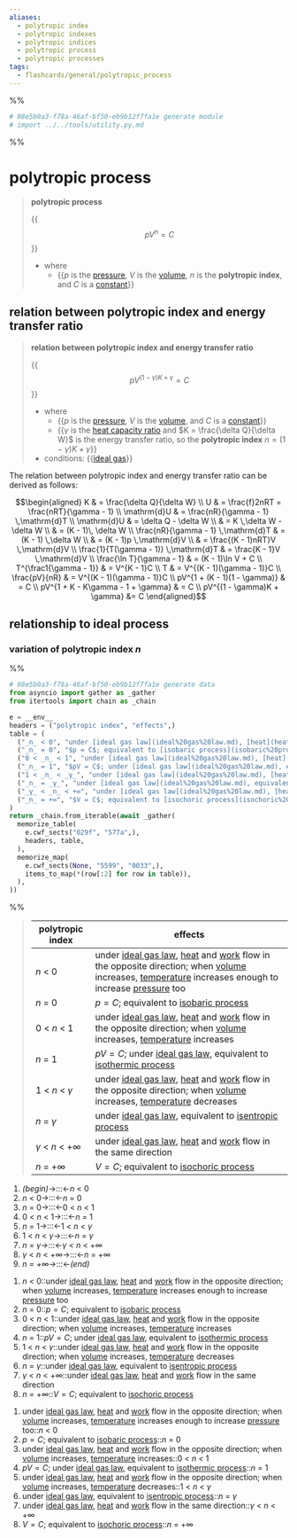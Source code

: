 ```yaml
---
aliases:
  - polytropic index
  - polytropic indexes
  - polytropic indices
  - polytropic process
  - polytropic processes
tags:
  - flashcards/general/polytropic_process
---
```


%%
```Python
# 08e5b0a3-f78a-46af-bf50-eb9b12f7fa1e generate module
# import ../../tools/utility.py.md
```
%%

# polytropic process

> __polytropic process__
>
> {{$$pV^n = C$$}}
>
> - where
>     - {{$p$ is the [pressure](pressure.md), $V$ is the [volume](volume.md), $n$ is the __polytropic index__, and $C$ is a [constant](constant%20(mathematics).md)}} <!--SR:!2023-12-20,4,270!2023-12-20,4,270-->

## relation between polytropic index and energy transfer ratio

> __relation between polytropic index and energy transfer ratio__
>
> {{$$pV^{(1 - \gamma)K + \gamma} = C$$}}
>
> - where
>     - {{$p$ is the [pressure](pressure.md), $V$ is the [volume](volume.md), and $C$ is a [constant](constant%20(mathematics).md)}}
>     - {{$\gamma$ is the [heat capacity ratio](heat%20capacity%20ratio.md) and $K = \frac{\delta Q}{\delta W}$ is the energy transfer ratio, so the __polytropic index__ $n = (1 - \gamma)K + \gamma$}}
> - conditions: {{[ideal gas](ideal%20gas.md)}} <!--SR:!2023-12-29,10,270!2023-12-20,4,270!2023-12-30,11,270!2023-12-20,4,270-->

The relation between polytropic index and energy transfer ratio can be derived as follows:

$$\begin{aligned}
K & = \frac{\delta Q}{\delta W} \\
U & = \frac{f}2nRT = \frac{nRT}{\gamma - 1} \\
\mathrm{d}U & = \frac{nR}{\gamma - 1} \,\mathrm{d}T \\
\mathrm{d}U & = \delta Q - \delta W \\
& = K \,\delta W - \delta W \\
& = (K - 1)\, \delta W \\
\frac{nR}{\gamma - 1} \,\mathrm{d}T & = (K - 1) \,\delta W \\
& = (K - 1)p \,\mathrm{d}V \\
& = \frac{(K - 1)nRT}V \,\mathrm{d}V \\
\frac{1}{T(\gamma - 1)} \,\mathrm{d}T & = \frac{K - 1}V \,\mathrm{d}V \\
\frac{\ln T}{\gamma - 1} & = (K - 1)\ln V + C \\
T^{\frac1{\gamma - 1}} & = V^{K - 1}C \\
T & = V^{(K - 1)(\gamma - 1)}C \\
\frac{pV}{nR} & = V^{(K - 1)(\gamma - 1)}C \\
pV^{1 + (K - 1)(1 - \gamma)} & = C \\
pV^{1 + K - K\gamma - 1 + \gamma} & = C \\
pV^{(1 - \gamma)K + \gamma} &= C
\end{aligned}$$

## relationship to ideal process

### variation of polytropic index _n_

%%
```Python
# 08e5b0a3-f78a-46af-bf50-eb9b12f7fa1e generate data
from asyncio import gather as _gather
from itertools import chain as _chain

e = __env__
headers = ("polytropic index", "effects",)
table = (
  ("_n_ < 0", "under [ideal gas law](ideal%20gas%20law.md), [heat](heat.md) and [work](work%20(physics).md) flow in the opposite direction; when [volume](volume.md) increases, [temperature](temperature.md) increases enough to increase [pressure](pressure.md) too",),
  ("_n_ = 0", "$p = C$; equivalent to [isobaric process](isobaric%20process.md)",),
  ("0 < _n_ < 1", "under [ideal gas law](ideal%20gas%20law.md), [heat](heat.md) and [work](work%20(physics).md) flow in the opposite direction; when [volume](volume.md) increases, [temperature](temperature.md) increases",),
  ("_n_ = 1", "$pV = C$; under [ideal gas law](ideal%20gas%20law.md), equivalent to [isothermic process](isothermic%20process.md)",),
  ("1 < _n_ < _γ_", "under [ideal gas law](ideal%20gas%20law.md), [heat](heat.md) and [work](work%20(physics).md) flow in the opposite direction; when [volume](volume.md) increases, [temperature](temperature.md) decreases",),
  ("_n_ = _γ_", "under [ideal gas law](ideal%20gas%20law.md), equivalent to [isentropic process](isentropic%20process.md)",),
  ("_γ_ < _n_ < +∞", "under [ideal gas law](ideal%20gas%20law.md), [heat](heat.md) and [work](work%20(physics).md) flow in the same direction",),
  ("_n_ = +∞", "$V = C$; equivalent to [isochoric process](isochoric%20process.md)",),
)
return _chain.from_iterable(await _gather(
  memorize_table(
    e.cwf_sects("029f", "577a",),
    headers, table,
  ),
  memorize_map(
    e.cwf_sects(None, "5599", "0033",),
    items_to_map(*(row[:2] for row in table)),
  ),
))
```
%%

<!--08e5b0a3-f78a-46af-bf50-eb9b12f7fa1e generate section="029f"--><!-- The following content is generated at 2023-12-15T10:02:45.991107+08:00. Any edits will be overridden! -->

> | polytropic index | effects |
> |-|-|
> | _n_ < 0 | under [ideal gas law](ideal%20gas%20law.md), [heat](heat.md) and [work](work%20(physics).md) flow in the opposite direction; when [volume](volume.md) increases, [temperature](temperature.md) increases enough to increase [pressure](pressure.md) too |
> | _n_ = 0 | $p = C$; equivalent to [isobaric process](isobaric%20process.md) |
> | 0 < _n_ < 1 | under [ideal gas law](ideal%20gas%20law.md), [heat](heat.md) and [work](work%20(physics).md) flow in the opposite direction; when [volume](volume.md) increases, [temperature](temperature.md) increases |
> | _n_ = 1 | $pV = C$; under [ideal gas law](ideal%20gas%20law.md), equivalent to [isothermic process](isothermic%20process.md) |
> | 1 < _n_ < _γ_ | under [ideal gas law](ideal%20gas%20law.md), [heat](heat.md) and [work](work%20(physics).md) flow in the opposite direction; when [volume](volume.md) increases, [temperature](temperature.md) decreases |
> | _n_ = _γ_ | under [ideal gas law](ideal%20gas%20law.md), equivalent to [isentropic process](isentropic%20process.md) |
> | _γ_ < _n_ < +∞ | under [ideal gas law](ideal%20gas%20law.md), [heat](heat.md) and [work](work%20(physics).md) flow in the same direction |
> | _n_ = +∞ | $V = C$; equivalent to [isochoric process](isochoric%20process.md) |

<!--/08e5b0a3-f78a-46af-bf50-eb9b12f7fa1e-->

<!--08e5b0a3-f78a-46af-bf50-eb9b12f7fa1e generate section="577a"--><!-- The following content is generated at 2023-12-15T09:34:37.162579+08:00. Any edits will be overridden! -->

1. _(begin)_→:::←_n_ < 0 <!--SR:!2023-12-31,12,270!2023-12-20,4,270-->
2. _n_ < 0→:::←_n_ = 0 <!--SR:!2023-12-20,4,270!2023-12-28,9,270-->
3. _n_ = 0→:::←0 < _n_ < 1 <!--SR:!2023-12-20,4,270!2023-12-20,4,270-->
4. 0 < _n_ < 1→:::←_n_ = 1 <!--SR:!2023-12-20,4,270!2023-12-31,12,270-->
5. _n_ = 1→:::←1 < _n_ < _γ_ <!--SR:!2023-12-20,4,270!2023-12-20,4,270-->
6. 1 < _n_ < _γ_→:::←_n_ = _γ_ <!--SR:!2023-12-20,4,270!2023-12-20,4,270-->
7. _n_ = _γ_→:::←_γ_ < _n_ < +∞ <!--SR:!2023-12-20,4,270!2023-12-20,4,270-->
8. _γ_ < _n_ < +∞→:::←_n_ = +∞ <!--SR:!2023-12-20,4,270!2023-12-20,4,270-->
9. _n_ = +∞→:::←_(end)_ <!--SR:!2023-12-20,4,270!2023-12-20,4,270-->

<!--/08e5b0a3-f78a-46af-bf50-eb9b12f7fa1e-->

<!--08e5b0a3-f78a-46af-bf50-eb9b12f7fa1e generate section="5599"--><!-- The following content is generated at 2023-12-15T10:02:45.970998+08:00. Any edits will be overridden! -->

1. _n_ < 0::under [ideal gas law](ideal%20gas%20law.md), [heat](heat.md) and [work](work%20(physics).md) flow in the opposite direction; when [volume](volume.md) increases, [temperature](temperature.md) increases enough to increase [pressure](pressure.md) too <!--SR:!2023-12-30,11,270-->
2. _n_ = 0::$p = C$; equivalent to [isobaric process](isobaric%20process.md) <!--SR:!2023-12-20,4,270-->
3. 0 < _n_ < 1::under [ideal gas law](ideal%20gas%20law.md), [heat](heat.md) and [work](work%20(physics).md) flow in the opposite direction; when [volume](volume.md) increases, [temperature](temperature.md) increases <!--SR:!2023-12-20,4,270-->
4. _n_ = 1::$pV = C$; under [ideal gas law](ideal%20gas%20law.md), equivalent to [isothermic process](isothermic%20process.md) <!--SR:!2023-12-20,4,270-->
5. 1 < _n_ < _γ_::under [ideal gas law](ideal%20gas%20law.md), [heat](heat.md) and [work](work%20(physics).md) flow in the opposite direction; when [volume](volume.md) increases, [temperature](temperature.md) decreases <!--SR:!2023-12-20,4,270-->
6. _n_ = _γ_::under [ideal gas law](ideal%20gas%20law.md), equivalent to [isentropic process](isentropic%20process.md) <!--SR:!2023-12-20,4,270-->
7. _γ_ < _n_ < +∞::under [ideal gas law](ideal%20gas%20law.md), [heat](heat.md) and [work](work%20(physics).md) flow in the same direction <!--SR:!2024-01-01,13,270-->
8. _n_ = +∞::$V = C$; equivalent to [isochoric process](isochoric%20process.md) <!--SR:!2023-12-20,4,270-->

<!--/08e5b0a3-f78a-46af-bf50-eb9b12f7fa1e-->

<!--08e5b0a3-f78a-46af-bf50-eb9b12f7fa1e generate section="0033"--><!-- The following content is generated at 2023-12-15T10:02:46.001804+08:00. Any edits will be overridden! -->

1. under [ideal gas law](ideal%20gas%20law.md), [heat](heat.md) and [work](work%20(physics).md) flow in the opposite direction; when [volume](volume.md) increases, [temperature](temperature.md) increases enough to increase [pressure](pressure.md) too::_n_ < 0 <!--SR:!2023-12-20,4,270-->
2. $p = C$; equivalent to [isobaric process](isobaric%20process.md)::_n_ = 0 <!--SR:!2023-12-20,4,270-->
3. under [ideal gas law](ideal%20gas%20law.md), [heat](heat.md) and [work](work%20(physics).md) flow in the opposite direction; when [volume](volume.md) increases, [temperature](temperature.md) increases::0 < _n_ < 1 <!--SR:!2023-12-20,4,270-->
4. $pV = C$; under [ideal gas law](ideal%20gas%20law.md), equivalent to [isothermic process](isothermic%20process.md)::_n_ = 1 <!--SR:!2023-12-20,4,270-->
5. under [ideal gas law](ideal%20gas%20law.md), [heat](heat.md) and [work](work%20(physics).md) flow in the opposite direction; when [volume](volume.md) increases, [temperature](temperature.md) decreases::1 < _n_ < _γ_ <!--SR:!2023-12-20,4,270-->
6. under [ideal gas law](ideal%20gas%20law.md), equivalent to [isentropic process](isentropic%20process.md)::_n_ = _γ_ <!--SR:!2023-12-20,4,270-->
7. under [ideal gas law](ideal%20gas%20law.md), [heat](heat.md) and [work](work%20(physics).md) flow in the same direction::_γ_ < _n_ < +∞ <!--SR:!2023-12-31,12,270-->
8. $V = C$; equivalent to [isochoric process](isochoric%20process.md)::_n_ = +∞ <!--SR:!2023-12-20,4,270-->

<!--/08e5b0a3-f78a-46af-bf50-eb9b12f7fa1e-->
